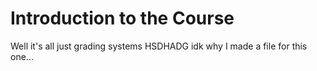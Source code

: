 # Introduction to the Course

Well it's all just grading systems HSDHADG idk why I made a file for this one...
